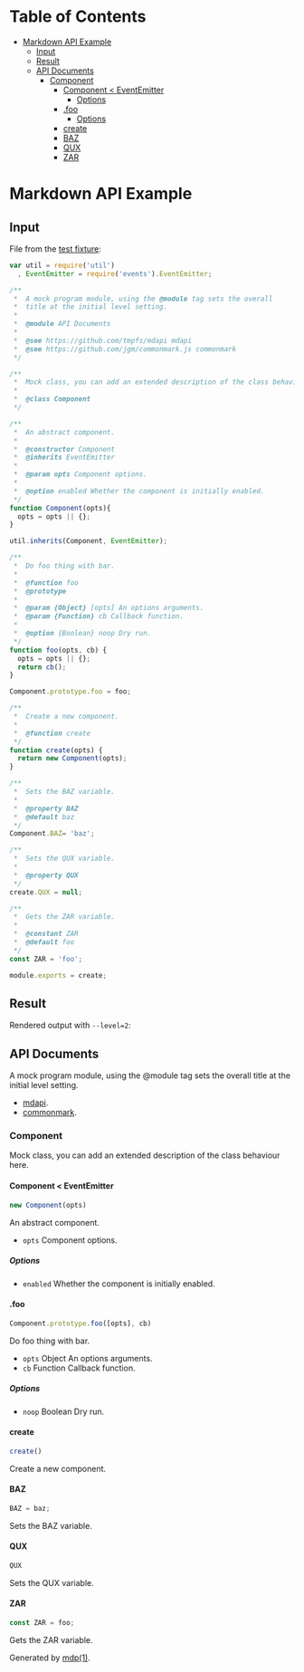 Table of Contents
=================

* [Markdown API Example](#markdown-api-example)
  * [Input](#input)
  * [Result](#result)
  * [API Documents](#api-documents)
    * [Component](#component)
      * [Component < EventEmitter](#component-eventemitter)
        * [Options](#options)
      * [.foo](#foo)
        * [Options](#options-1)
      * [create](#create)
      * [BAZ](#baz)
      * [QUX](#qux)
      * [ZAR](#zar)

Markdown API Example
====================

## Input

File from the [test fixture](https://github.com/tmpfs/mdapi/blob/master/test/spec/full.js):

```javascript
var util = require('util')
  , EventEmitter = require('events').EventEmitter;

/**
 *  A mock program module, using the @module tag sets the overall 
 *  title at the initial level setting.
 *
 *  @module API Documents
 *
 *  @see https://github.com/tmpfs/mdapi mdapi
 *  @see https://github.com/jgm/commonmark.js commonmark
 */

/**
 *  Mock class, you can add an extended description of the class behaviour here.
 *
 *  @class Component
 */

/**
 *  An abstract component.
 *
 *  @constructor Component
 *  @inherits EventEmitter
 *
 *  @param opts Component options.
 *
 *  @option enabled Whether the component is initially enabled.
 */
function Component(opts){
  opts = opts || {};
}

util.inherits(Component, EventEmitter);

/** 
 *  Do foo thing with bar.
 *
 *  @function foo
 *  @prototype
 *
 *  @param {Object} [opts] An options arguments.
 *  @param {Function} cb Callback function.
 *
 *  @option {Boolean} noop Dry run.
 */
function foo(opts, cb) {
  opts = opts || {};
  return cb();
}

Component.prototype.foo = foo;

/**
 *  Create a new component.
 *
 *  @function create
 */
function create(opts) {
  return new Component(opts);
}

/**
 *  Sets the BAZ variable.
 *
 *  @property BAZ
 *  @default baz
 */
Component.BAZ= 'baz';

/**
 *  Sets the QUX variable.
 *
 *  @property QUX
 */
create.QUX = null;

/**
 *  Gets the ZAR variable.
 *
 *  @constant ZAR
 *  @default foo
 */
const ZAR = 'foo';

module.exports = create;
```

## Result

Rendered output with `--level=2`:

## API Documents

A mock program module, using the @module tag sets the overall
title at the initial level setting.

* [mdapi](https://github.com/tmpfs/mdapi).
* [commonmark](https://github.com/jgm/commonmark.js).

### Component

Mock class, you can add an extended description of the class behaviour here.

#### Component < EventEmitter

```javascript
new Component(opts)
```

An abstract component.

* `opts` Component options.

##### Options

* `enabled` Whether the component is initially enabled.

#### .foo

```javascript
Component.prototype.foo([opts], cb)
```

Do foo thing with bar.

* `opts` Object An options arguments.
* `cb` Function Callback function.

##### Options

* `noop` Boolean Dry run.

#### create

```javascript
create()
```

Create a new component.

#### BAZ

```javascript
BAZ = baz;
```

Sets the BAZ variable.

#### QUX

```javascript
QUX
```

Sets the QUX variable.

#### ZAR

```javascript
const ZAR = foo;
```

Gets the ZAR variable.

Generated by [mdp(1)](https://github.com/tmpfs/mdp).

